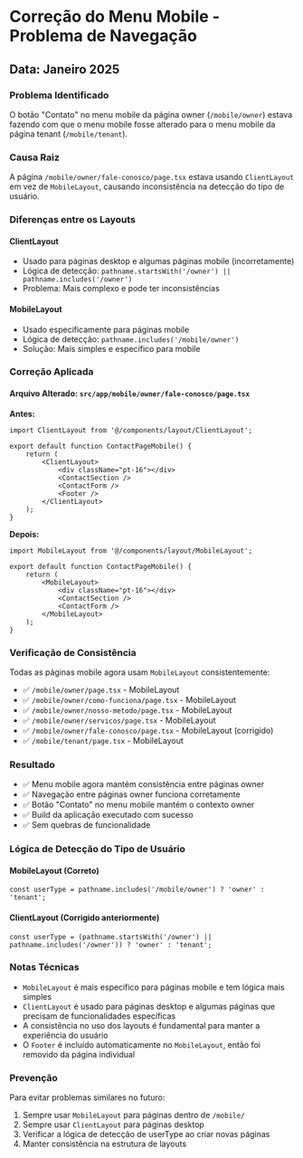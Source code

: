 # Correção do Menu Mobile - Problema de Navegação

## Data: Janeiro 2025

### Problema Identificado

O botão "Contato" no menu mobile da página owner (`/mobile/owner`) estava fazendo com que o menu mobile fosse alterado para o menu mobile da página tenant (`/mobile/tenant`).

### Causa Raiz

A página `/mobile/owner/fale-conosco/page.tsx` estava usando `ClientLayout` em vez de `MobileLayout`, causando inconsistência na detecção do tipo de usuário.

### Diferenças entre os Layouts

#### ClientLayout
- Usado para páginas desktop e algumas páginas mobile (incorretamente)
- Lógica de detecção: `pathname.startsWith('/owner') || pathname.includes('/owner')`
- Problema: Mais complexo e pode ter inconsistências

#### MobileLayout  
- Usado especificamente para páginas mobile
- Lógica de detecção: `pathname.includes('/mobile/owner')`
- Solução: Mais simples e específico para mobile

### Correção Aplicada

#### Arquivo Alterado: `src/app/mobile/owner/fale-conosco/page.tsx`

**Antes:**
```tsx
import ClientLayout from '@/components/layout/ClientLayout';

export default function ContactPageMobile() {
    return (
        <ClientLayout>
            <div className="pt-16"></div>
            <ContactSection />
            <ContactForm />
            <Footer />
        </ClientLayout>
    );
}
```

**Depois:**
```tsx
import MobileLayout from '@/components/layout/MobileLayout';

export default function ContactPageMobile() {
    return (
        <MobileLayout>
            <div className="pt-16"></div>
            <ContactSection />
            <ContactForm />
        </MobileLayout>
    );
}
```

### Verificação de Consistência

Todas as páginas mobile agora usam `MobileLayout` consistentemente:

- ✅ `/mobile/owner/page.tsx` - MobileLayout
- ✅ `/mobile/owner/como-funciona/page.tsx` - MobileLayout  
- ✅ `/mobile/owner/nosso-metodo/page.tsx` - MobileLayout
- ✅ `/mobile/owner/servicos/page.tsx` - MobileLayout
- ✅ `/mobile/owner/fale-conosco/page.tsx` - MobileLayout (corrigido)
- ✅ `/mobile/tenant/page.tsx` - MobileLayout

### Resultado

- ✅ Menu mobile agora mantém consistência entre páginas owner
- ✅ Navegação entre páginas owner funciona corretamente
- ✅ Botão "Contato" no menu mobile mantém o contexto owner
- ✅ Build da aplicação executado com sucesso
- ✅ Sem quebras de funcionalidade

### Lógica de Detecção do Tipo de Usuário

#### MobileLayout (Correto)
```tsx
const userType = pathname.includes('/mobile/owner') ? 'owner' : 'tenant';
```

#### ClientLayout (Corrigido anteriormente)
```tsx
const userType = (pathname.startsWith('/owner') || pathname.includes('/owner')) ? 'owner' : 'tenant';
```

### Notas Técnicas

- `MobileLayout` é mais específico para páginas mobile e tem lógica mais simples
- `ClientLayout` é usado para páginas desktop e algumas páginas que precisam de funcionalidades específicas
- A consistência no uso dos layouts é fundamental para manter a experiência do usuário
- O `Footer` é incluído automaticamente no `MobileLayout`, então foi removido da página individual

### Prevenção

Para evitar problemas similares no futuro:
1. Sempre usar `MobileLayout` para páginas dentro de `/mobile/`
2. Sempre usar `ClientLayout` para páginas desktop
3. Verificar a lógica de detecção de userType ao criar novas páginas
4. Manter consistência na estrutura de layouts 